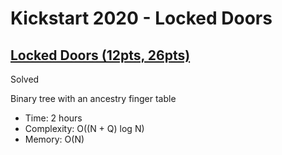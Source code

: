 # Kickstart 2020 - Locked Doors

## [Locked Doors (12pts, 26pts)](https://codingcompetitions.withgoogle.com/kickstart/round/000000000019ff08/0000000000386d5c)

Solved

Binary tree with an ancestry finger table

* Time: 2 hours
* Complexity: O((N + Q) log N)
* Memory: O(N)
